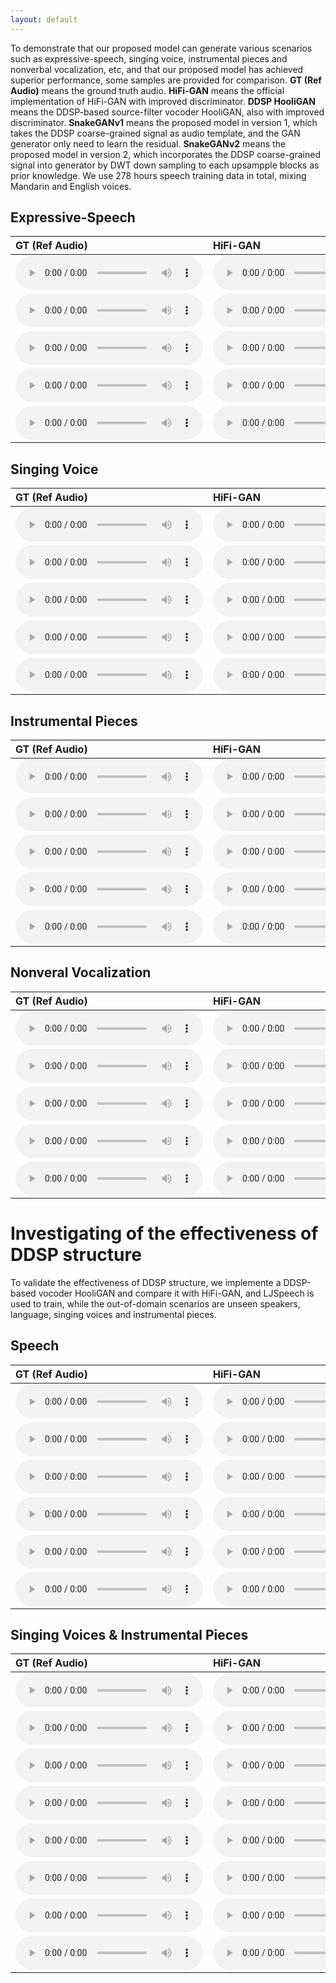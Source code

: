 ```yaml
---
layout: default
---
```



<!-- # Abstract

Nowadays, GAN-based neural vocoders are preferred for their ability to synthesize high-fidelity audio with high speed and small footprint. However, it is still challenging to train a robust vocoder that can synthesize high-fidelity speech when it comes to significantly out-of-domain scenarios, such as unseen speakers with different styles, nonverbal vocalization, etc.
In this work, we propose snakeGAN, a GAN-based universal vocoder, which can generalize well under various scenarios.  We introduce the time-domain supervision by applying the coarse-grained signal generated by the DDSP oscillator to the generator. We also introduce periodic nonlinearities through the snake activation function and anti-aliased representation into the generator, which brings the desired inductive bias for waveform synthesis and significantly improves audio quality. 
To validate the effectiveness of our proposed method, we performed empirical experiments on various scenarios in subjective and objective metrics.Experimental results show that snakeGAN significantly outperforms the compared approaches and can generate high-fidelity audios including unseen speakers with unseen style, singing voices, instrumental pieces and nonverbal vocalization.

<center>
    <img src="./wavs/model_arch.png" width="100%" height="100%">
    <br>
    <div style="color:orange; border-bottom: 1px solid #d9d9d9;
    display: inline-block;
    color: #999;
    padding: 2px;"> Fig.1: The architecture of our proposed model. </div>
</center>


<!-- # Subjective Evaluation -->

To demonstrate that our proposed model can generate various scenarios such as expressive-speech, singing voice, instrumental pieces and nonverbal vocalization, etc, and that our proposed model has achieved superior performance, some samples are provided for comparison.   **GT (Ref Audio)** means the ground truth audio. **HiFi-GAN** means the official implementation of HiFi-GAN with improved discriminator. **DDSP HooliGAN** means the DDSP-based source-filter vocoder HooliGAN, also with improved discriminator. **SnakeGANv1** means the proposed model in version 1, which takes the DDSP coarse-grained signal as audio template, and the GAN generator only need to learn the residual. **SnakeGANv2** means the proposed model in version 2, which incorporates the DDSP coarse-grained signal into generator by DWT down sampling to each upsampple blocks as prior knowledge. We use 278 hours speech training data in total, mixing Mandarin and English voices.

## Expressive-Speech

| GT (Ref Audio) | HiFi-GAN | DDSP-HooliGAN | SnakeGANv1 | SnakeGANv2 |
| :---- | :---- | :---- | :---- | :---- |
| <audio controls><source src="./wavs/speech_gt/tx_xiao_0100101000360.wav" type="audio/wav">Your browser does not support the audio element.</audio> | <audio controls><source src="./wavs/speech_hifi/tx_xiao_0100101000360.wav" type="audio/wav">Your browser does not support the audio element.</audio> | <audio controls><source src="./wavs/speech_hooli/tx_xiao_0100101000360.wav" type="audio/wav">Your browser does not support the audio element.</audio> | <audio controls><source src="./wavs/speech_pro1/tx_xiao_0100101000360.wav" type="audio/wav">Your browser does not support the audio element.</audio> | <audio controls><source src="./wavs/speech_pro2/tx_xiao_0100101000360.wav" type="audio/wav">Your browser does not support the audio element.</audio> |
| <audio controls><source src="./wavs/speech_gt/tx_siri_02050015.wav" type="audio/wav">Your browser does not support the audio element.</audio> | <audio controls><source src="./wavs/speech_hifi/tx_siri_02050015.wav" type="audio/wav">Your browser does not support the audio element.</audio> | <audio controls><source src="./wavs/speech_hooli/tx_siri_02050015.wav" type="audio/wav">Your browser does not support the audio element.</audio> | <audio controls><source src="./wavs/speech_pro1/tx_siri_02050015.wav" type="audio/wav">Your browser does not support the audio element.</audio> | <audio controls><source src="./wavs/speech_pro2/tx_siri_02050015.wav" type="audio/wav">Your browser does not support the audio element.</audio> |
| <audio controls><source src="./wavs/speech_gt/tx_robot_030302.wav" type="audio/wav">Your browser does not support the audio element.</audio> | <audio controls><source src="./wavs/speech_hifi/tx_robot_030302.wav" type="audio/wav">Your browser does not support the audio element.</audio> | <audio controls><source src="./wavs/speech_hooli/tx_robot_030302.wav" type="audio/wav">Your browser does not support the audio element.</audio> | <audio controls><source src="./wavs/speech_pro1/tx_robot_030302.wav" type="audio/wav">Your browser does not support the audio element.</audio> | <audio controls><source src="./wavs/speech_pro2/tx_robot_030302.wav" type="audio/wav">Your browser does not support the audio element.</audio> |
| <audio controls><source src="./wavs/speech_gt/tx_gilla_010024.wav" type="audio/wav">Your browser does not support the audio element.</audio> | <audio controls><source src="./wavs/speech_hifi/tx_gilla_010024.wav" type="audio/wav">Your browser does not support the audio element.</audio> | <audio controls><source src="./wavs/speech_hooli/tx_gilla_010024.wav" type="audio/wav">Your browser does not support the audio element.</audio> | <audio controls><source src="./wavs/speech_pro1/tx_gilla_010024.wav" type="audio/wav">Your browser does not support the audio element.</audio> | <audio controls><source src="./wavs/speech_pro2/tx_gilla_010024.wav" type="audio/wav">Your browser does not support the audio element.</audio> |
| <audio controls><source src="./wavs/speech_gt/tx_bald_110286.wav" type="audio/wav">Your browser does not support the audio element.</audio> | <audio controls><source src="./wavs/speech_hifi/tx_bald_110286.wav" type="audio/wav">Your browser does not support the audio element.</audio> | <audio controls><source src="./wavs/speech_hooli/tx_bald_110286.wav" type="audio/wav">Your browser does not support the audio element.</audio> | <audio controls><source src="./wavs/speech_pro1/tx_bald_110286.wav" type="audio/wav">Your browser does not support the audio element.</audio> | <audio controls><source src="./wavs/speech_pro2/tx_bald_110286.wav" type="audio/wav">Your browser does not support the audio element.</audio> |

## Singing Voice

| GT (Ref Audio) | HiFi-GAN | DDSP-HooliGAN | SnakeGANv1 | SnakeGANv2 |
| :---- | :---- | :---- | :---- | :---- |
| <audio controls><source src="./wavs/singing_gt/2001000007.wav" type="audio/wav">Your browser does not support the audio element.</audio> | <audio controls><source src="./wavs/singing_hifi/2001000007.wav" type="audio/wav">Your browser does not support the audio element.</audio> | <audio controls><source src="./wavs/singing_hooli/2001000007.wav" type="audio/wav">Your browser does not support the audio element.</audio> | <audio controls><source src="./wavs/singing_pro1/2001000007.wav" type="audio/wav">Your browser does not support the audio element.</audio> | <audio controls><source src="./wavs/singing_pro2/2001000007.wav" type="audio/wav">Your browser does not support the audio element.</audio> |
| <audio controls><source src="./wavs/singing_gt/2042001565.wav" type="audio/wav">Your browser does not support the audio element.</audio> | <audio controls><source src="./wavs/singing_hifi/2042001565.wav" type="audio/wav">Your browser does not support the audio element.</audio> | <audio controls><source src="./wavs/singing_hooli/2042001565.wav" type="audio/wav">Your browser does not support the audio element.</audio> | <audio controls><source src="./wavs/singing_pro1/2042001565.wav" type="audio/wav">Your browser does not support the audio element.</audio> | <audio controls><source src="./wavs/singing_pro2/2042001565.wav" type="audio/wav">Your browser does not support the audio element.</audio> |
| <audio controls><source src="./wavs/singing_gt/2070002628.wav" type="audio/wav">Your browser does not support the audio element.</audio> | <audio controls><source src="./wavs/singing_hifi/2070002628.wav" type="audio/wav">Your browser does not support the audio element.</audio> | <audio controls><source src="./wavs/singing_hooli/2070002628.wav" type="audio/wav">Your browser does not support the audio element.</audio> | <audio controls><source src="./wavs/singing_pro1/2070002628.wav" type="audio/wav">Your browser does not support the audio element.</audio> | <audio controls><source src="./wavs/singing_pro2/2070002628.wav" type="audio/wav">Your browser does not support the audio element.</audio> |
| <audio controls><source src="./wavs/singing_gt/2088003294.wav" type="audio/wav">Your browser does not support the audio element.</audio> | <audio controls><source src="./wavs/singing_hifi/2088003294.wav" type="audio/wav">Your browser does not support the audio element.</audio> | <audio controls><source src="./wavs/singing_hooli/2088003294.wav" type="audio/wav">Your browser does not support the audio element.</audio> | <audio controls><source src="./wavs/singing_pro1/2088003294.wav" type="audio/wav">Your browser does not support the audio element.</audio> | <audio controls><source src="./wavs/singing_pro2/2088003294.wav" type="audio/wav">Your browser does not support the audio element.</audio> |
| <audio controls><source src="./wavs/singing_gt/2100003732.wav" type="audio/wav">Your browser does not support the audio element.</audio> | <audio controls><source src="./wavs/singing_hifi/2100003732.wav" type="audio/wav">Your browser does not support the audio element.</audio> | <audio controls><source src="./wavs/singing_hooli/2100003732.wav" type="audio/wav">Your browser does not support the audio element.</audio> | <audio controls><source src="./wavs/singing_pro1/2100003732.wav" type="audio/wav">Your browser does not support the audio element.</audio> | <audio controls><source src="./wavs/singing_pro2/2100003732.wav" type="audio/wav">Your browser does not support the audio element.</audio> |

## Instrumental Pieces

| GT (Ref Audio) | HiFi-GAN | DDSP-HooliGAN | SnakeGANv1 | SnakeGANv2 |
| :---- | :---- | :---- | :---- | :---- |
| <audio controls><source src="./wavs/instrumental_gt/AuSep_1_fl_08_Spring-seg_000.wav" type="audio/wav">Your browser does not support the audio element.</audio> | <audio controls><source src="./wavs/instrumental_hifi/AuSep_1_fl_08_Spring-seg_000.wav" type="audio/wav">Your browser does not support the audio element.</audio> | <audio controls><source src="./wavs/instrumental_hooli/AuSep_1_fl_08_Spring-seg_000.wav" type="audio/wav">Your browser does not support the audio element.</audio> | <audio controls><source src="./wavs/instrumental_pro1/AuSep_1_fl_08_Spring-seg_000.wav" type="audio/wav">Your browser does not support the audio element.</audio> | <audio controls><source src="./wavs/instrumental_pro2/AuSep_1_fl_08_Spring-seg_000.wav" type="audio/wav">Your browser does not support the audio element.</audio> |
| <audio controls><source src="./wavs/instrumental_gt/AuSep_2_cl_03_Dance-seg_013.wav" type="audio/wav">Your browser does not support the audio element.</audio> | <audio controls><source src="./wavs/instrumental_hifi/AuSep_2_cl_03_Dance-seg_013.wav" type="audio/wav">Your browser does not support the audio element.</audio> | <audio controls><source src="./wavs/instrumental_hooli/AuSep_2_cl_03_Dance-seg_013.wav" type="audio/wav">Your browser does not support the audio element.</audio> | <audio controls><source src="./wavs/instrumental_pro1/AuSep_2_cl_03_Dance-seg_013.wav" type="audio/wav">Your browser does not support the audio element.</audio> | <audio controls><source src="./wavs/instrumental_pro2/AuSep_2_cl_03_Dance-seg_013.wav" type="audio/wav">Your browser does not support the audio element.</audio> |
| <audio controls><source src="./wavs/instrumental_gt/AuSep_2_tpt_43_Chorale-seg_001.wav" type="audio/wav">Your browser does not support the audio element.</audio> | <audio controls><source src="./wavs/instrumental_hifi/AuSep_2_tpt_43_Chorale-seg_001.wav" type="audio/wav">Your browser does not support the audio element.</audio> | <audio controls><source src="./wavs/instrumental_hooli/AuSep_2_tpt_43_Chorale-seg_001.wav" type="audio/wav">Your browser does not support the audio element.</audio> | <audio controls><source src="./wavs/instrumental_pro1/AuSep_2_tpt_43_Chorale-seg_001.wav" type="audio/wav">Your browser does not support the audio element.</audio> | <audio controls><source src="./wavs/instrumental_pro2/AuSep_2_tpt_43_Chorale-seg_001.wav" type="audio/wav">Your browser does not support the audio element.</audio> |
| <audio controls><source src="./wavs/instrumental_gt/AuSep_4_bn_28_Fugue-seg_001.wav" type="audio/wav">Your browser does not support the audio element.</audio> | <audio controls><source src="./wavs/instrumental_hifi/AuSep_4_bn_28_Fugue-seg_001.wav" type="audio/wav">Your browser does not support the audio element.</audio> | <audio controls><source src="./wavs/instrumental_hooli/AuSep_4_bn_28_Fugue-seg_001.wav" type="audio/wav">Your browser does not support the audio element.</audio> | <audio controls><source src="./wavs/instrumental_pro1/AuSep_4_bn_28_Fugue-seg_001.wav" type="audio/wav">Your browser does not support the audio element.</audio> | <audio controls><source src="./wavs/instrumental_pro2/AuSep_4_bn_28_Fugue-seg_001.wav" type="audio/wav">Your browser does not support the audio element.</audio> |
| <audio controls><source src="./wavs/instrumental_gt/AuSep_5_db_39_Jerusalem-seg_005.wav" type="audio/wav">Your browser does not support the audio element.</audio> | <audio controls><source src="./wavs/instrumental_hifi/AuSep_5_db_39_Jerusalem-seg_005.wav" type="audio/wav">Your browser does not support the audio element.</audio> | <audio controls><source src="./wavs/instrumental_hooli/AuSep_5_db_39_Jerusalem-seg_005.wav" type="audio/wav">Your browser does not support the audio element.</audio> | <audio controls><source src="./wavs/instrumental_pro1/AuSep_5_db_39_Jerusalem-seg_005.wav" type="audio/wav">Your browser does not support the audio element.</audio> | <audio controls><source src="./wavs/instrumental_pro2/AuSep_5_db_39_Jerusalem-seg_005.wav" type="audio/wav">Your browser does not support the audio element.</audio> |

## Nonveral Vocalization

| GT (Ref Audio) | HiFi-GAN | DDSP-HooliGAN | SnakeGANv1 | SnakeGANv2 |
| :---- | :---- | :---- | :---- | :---- |
| <audio controls><source src="./wavs/nonverbal_gt/3AES_15_8_0_15_0_0_0.wav" type="audio/wav">Your browser does not support the audio element.</audio> | <audio controls><source src="./wavs/nonverbal_hifi/3AES_15_8_0_15_0_0_0.wav" type="audio/wav">Your browser does not support the audio element.</audio> | <audio controls><source src="./wavs/nonverbal_hooli/3AES_15_8_0_15_0_0_0.wav" type="audio/wav">Your browser does not support the audio element.</audio> | <audio controls><source src="./wavs/nonverbal_pro1/3AES_15_8_0_15_0_0_0.wav" type="audio/wav">Your browser does not support the audio element.</audio> | <audio controls><source src="./wavs/nonverbal_pro2/3AES_15_8_0_15_0_0_0.wav" type="audio/wav">Your browser does not support the audio element.</audio> |
| <audio controls><source src="./wavs/nonverbal_gt/87LX_12_7_0_19_0_0_0.wav" type="audio/wav">Your browser does not support the audio element.</audio> | <audio controls><source src="./wavs/nonverbal_hifi/87LX_12_7_0_19_0_0_0.wav" type="audio/wav">Your browser does not support the audio element.</audio> | <audio controls><source src="./wavs/nonverbal_hooli/87LX_12_7_0_19_0_0_0.wav" type="audio/wav">Your browser does not support the audio element.</audio> | <audio controls><source src="./wavs/nonverbal_pro1/87LX_12_7_0_19_0_0_0.wav" type="audio/wav">Your browser does not support the audio element.</audio> | <audio controls><source src="./wavs/nonverbal_pro2/87LX_12_7_0_19_0_0_0.wav" type="audio/wav">Your browser does not support the audio element.</audio> |
| <audio controls><source src="./wavs/nonverbal_gt/G5T1_14_5_0_30_0_0_0.wav" type="audio/wav">Your browser does not support the audio element.</audio> | <audio controls><source src="./wavs/nonverbal_hifi/G5T1_14_5_0_30_0_0_0.wav" type="audio/wav">Your browser does not support the audio element.</audio> | <audio controls><source src="./wavs/nonverbal_hooli/G5T1_14_5_0_30_0_0_0.wav" type="audio/wav">Your browser does not support the audio element.</audio> | <audio controls><source src="./wavs/nonverbal_pro1/G5T1_14_5_0_30_0_0_0.wav" type="audio/wav">Your browser does not support the audio element.</audio> | <audio controls><source src="./wavs/nonverbal_pro2/G5T1_14_5_0_30_0_0_0.wav" type="audio/wav">Your browser does not support the audio element.</audio> |
| <audio controls><source src="./wavs/nonverbal_gt/H68F_12_7_0_24_0_0_0.wav" type="audio/wav">Your browser does not support the audio element.</audio> | <audio controls><source src="./wavs/nonverbal_hifi/H68F_12_7_0_24_0_0_0.wav" type="audio/wav">Your browser does not support the audio element.</audio> | <audio controls><source src="./wavs/nonverbal_hooli/H68F_12_7_0_24_0_0_0.wav" type="audio/wav">Your browser does not support the audio element.</audio> | <audio controls><source src="./wavs/nonverbal_pro1/H68F_12_7_0_24_0_0_0.wav" type="audio/wav">Your browser does not support the audio element.</audio> | <audio controls><source src="./wavs/nonverbal_pro2/H68F_12_7_0_24_0_0_0.wav" type="audio/wav">Your browser does not support the audio element.</audio> |
| <audio controls><source src="./wavs/nonverbal_gt/PBWN_6_1_0_30_0_0_0.wav" type="audio/wav">Your browser does not support the audio element.</audio> | <audio controls><source src="./wavs/nonverbal_hifi/PBWN_6_1_0_30_0_0_0.wav" type="audio/wav">Your browser does not support the audio element.</audio> | <audio controls><source src="./wavs/nonverbal_hooli/PBWN_6_1_0_30_0_0_0.wav" type="audio/wav">Your browser does not support the audio element.</audio> | <audio controls><source src="./wavs/nonverbal_pro1/PBWN_6_1_0_30_0_0_0.wav" type="audio/wav">Your browser does not support the audio element.</audio> | <audio controls><source src="./wavs/nonverbal_pro2/PBWN_6_1_0_30_0_0_0.wav" type="audio/wav">Your browser does not support the audio element.</audio> |

# Investigating of the effectiveness of DDSP structure

To validate the effectiveness of DDSP structure, we implemente a DDSP-based vocoder HooliGAN and compare it with HiFi-GAN, and LJSpeech is used to train, while the out-of-domain scenarios are unseen speakers, language, singing voices and instrumental pieces.

## Speech

| GT (Ref Audio) | HiFi-GAN | DDSP-HooliGAN |
| :---- | :---- | :---- |
| <audio controls><source src="./wavs/LJ_speech_gt/p226_058.wav" type="audio/wav">Your browser does not support the audio element.</audio> | <audio controls><source src="./wavs/LJ_speech_hifi/p226_058.wav" type="audio/wav">Your browser does not support the audio element.</audio> | <audio controls><source src="./wavs/LJ_speech_hooli/p226_058.wav" type="audio/wav">Your browser does not support the audio element.</audio> |
| <audio controls><source src="./wavs/LJ_speech_gt/p374_373.wav" type="audio/wav">Your browser does not support the audio element.</audio> | <audio controls><source src="./wavs/LJ_speech_hifi/p374_373.wav" type="audio/wav">Your browser does not support the audio element.</audio> | <audio controls><source src="./wavs/LJ_speech_hooli/p374_373.wav" type="audio/wav">Your browser does not support the audio element.</audio> |
| <audio controls><source src="./wavs/LJ_speech_gt/SSB00090015.wav" type="audio/wav">Your browser does not support the audio element.</audio> | <audio controls><source src="./wavs/LJ_speech_hifi/SSB00090015.wav" type="audio/wav">Your browser does not support the audio element.</audio> | <audio controls><source src="./wavs/LJ_speech_hooli/SSB00090015.wav" type="audio/wav">Your browser does not support the audio element.</audio> |
| <audio controls><source src="./wavs/LJ_speech_gt/SSB04340022.wav" type="audio/wav">Your browser does not support the audio element.</audio> | <audio controls><source src="./wavs/LJ_speech_hifi/SSB04340022.wav" type="audio/wav">Your browser does not support the audio element.</audio> | <audio controls><source src="./wavs/LJ_speech_hooli/SSB04340022.wav" type="audio/wav">Your browser does not support the audio element.</audio> |
| <audio controls><source src="./wavs/LJ_speech_gt/SSB00800010.wav" type="audio/wav">Your browser does not support the audio element.</audio> | <audio controls><source src="./wavs/LJ_speech_hifi/SSB00800010.wav" type="audio/wav">Your browser does not support the audio element.</audio> | <audio controls><source src="./wavs/LJ_speech_hooli/SSB00800010.wav" type="audio/wav">Your browser does not support the audio element.</audio> |
| <audio controls><source src="./wavs/LJ_speech_gt/tx_xiao_0100101000308.wav" type="audio/wav">Your browser does not support the audio element.</audio> | <audio controls><source src="./wavs/LJ_speech_hifi/tx_xiao_0100101000308.wav" type="audio/wav">Your browser does not support the audio element.</audio> | <audio controls><source src="./wavs/LJ_speech_hooli/tx_xiao_0100101000308.wav" type="audio/wav">Your browser does not support the audio element.</audio> |

## Singing Voices & Instrumental Pieces

| GT (Ref Audio) | HiFi-GAN | DDSP-HooliGAN |
| :---- | :---- | :---- |
| <audio controls><source src="./wavs/LJ_musical_gt/12_知足_17.wav" type="audio/wav">Your browser does not support the audio element.</audio> | <audio controls><source src="./wavs/LJ_musical_hifi/12_知足_17.wav" type="audio/wav">Your browser does not support the audio element.</audio> | <audio controls><source src="./wavs/LJ_musical_hooli/12_知足_17.wav" type="audio/wav">Your browser does not support the audio element.</audio> |
| <audio controls><source src="./wavs/LJ_musical_gt/26_当你老了_13.wav" type="audio/wav">Your browser does not support the audio element.</audio> | <audio controls><source src="./wavs/LJ_musical_hifi/26_当你老了_13.wav" type="audio/wav">Your browser does not support the audio element.</audio> | <audio controls><source src="./wavs/LJ_musical_hooli/26_当你老了_13.wav" type="audio/wav">Your browser does not support the audio element.</audio> |
| <audio controls><source src="./wavs/LJ_musical_gt/29_虎口脱险_30.wav" type="audio/wav">Your browser does not support the audio element.</audio> | <audio controls><source src="./wavs/LJ_musical_hifi/29_虎口脱险_30.wav" type="audio/wav">Your browser does not support the audio element.</audio> | <audio controls><source src="./wavs/LJ_musical_hooli/29_虎口脱险_30.wav" type="audio/wav">Your browser does not support the audio element.</audio> |
| <audio controls><source src="./wavs/LJ_musical_gt/12_知足_19.wav" type="audio/wav">Your browser does not support the audio element.</audio> | <audio controls><source src="./wavs/LJ_musical_hifi/12_知足_19.wav" type="audio/wav">Your browser does not support the audio element.</audio> | <audio controls><source src="./wavs/LJ_musical_hooli/12_知足_19.wav" type="audio/wav">Your browser does not support the audio element.</audio> |
| <audio controls><source src="./wavs/LJ_musical_gt/AuSep_1_sax_06_Entertainer-1.wav" type="audio/wav">Your browser does not support the audio element.</audio> | <audio controls><source src="./wavs/LJ_musical_hifi/AuSep_1_sax_06_Entertainer-1.wav" type="audio/wav">Your browser does not support the audio element.</audio> | <audio controls><source src="./wavs/LJ_musical_hooli/AuSep_1_sax_06_Entertainer-1.wav" type="audio/wav">Your browser does not support the audio element.</audio> |
| <audio controls><source src="./wavs/LJ_musical_gt/AuSep_2_vn_35_Rondeau-3.wav" type="audio/wav">Your browser does not support the audio element.</audio> | <audio controls><source src="./wavs/LJ_musical_hifi/AuSep_2_vn_35_Rondeau-3.wav" type="audio/wav">Your browser does not support the audio element.</audio> | <audio controls><source src="./wavs/LJ_musical_hooli/AuSep_2_vn_35_Rondeau-3.wav" type="audio/wav">Your browser does not support the audio element.</audio> |
| <audio controls><source src="./wavs/LJ_musical_gt/AuSep_3_cl_14_Waltz-1.wav" type="audio/wav">Your browser does not support the audio element.</audio> | <audio controls><source src="./wavs/LJ_musical_hifi/AuSep_3_cl_14_Waltz-1.wav" type="audio/wav">Your browser does not support the audio element.</audio> | <audio controls><source src="./wavs/LJ_musical_hooli/AuSep_3_cl_14_Waltz-1.wav" type="audio/wav">Your browser does not support the audio element.</audio> |
| <audio controls><source src="./wavs/LJ_musical_gt/AuSep_2_fl_04_Allegro-2.wav" type="audio/wav">Your browser does not support the audio element.</audio> | <audio controls><source src="./wavs/LJ_musical_hifi/AuSep_2_fl_04_Allegro-2.wav" type="audio/wav">Your browser does not support the audio element.</audio> | <audio controls><source src="./wavs/LJ_musical_hooli/AuSep_2_fl_04_Allegro-2.wav" type="audio/wav">Your browser does not support the audio element.</audio> |

